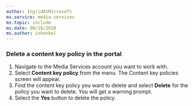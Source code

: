 ```yaml
---
author: IngridAtMicrosoft
ms.service: media-services 
ms.topic: include
ms.date: 08/18/2020
ms.author: inhenkel
---
```


### Delete a content key policy in the portal

1. Navigate to the Media Services account you want to work with.
1. Select **Content key policy** from the menu. The Content key policies screen will appear.
1. Find the content key policy you want to delete and select **Delete** for the policy you want to delete. You will get a warning prompt.
1. Select the **Yes** button to delete the policy.
